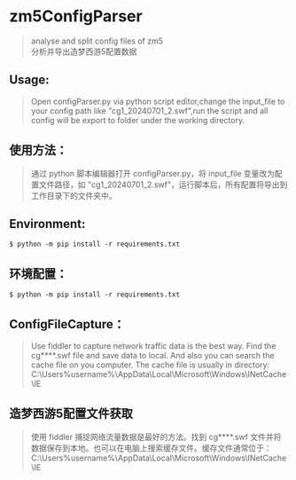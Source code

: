 # zm5ConfigParser
>analyse and split config files of zm5  
分析并导出造梦西游5配置数据

## Usage:
> Open configParser.py via python script editor,change the input_file to your config path like "cg1_20240701_2.swf",run the script and all config will be export to folder under the working directory.


## 使用方法：
>通过 python 脚本编辑器打开 configParser.py，将 input_file 变量改为配置文件路径，如 "cg1_20240701_2.swf"，运行脚本后，所有配置将导出到工作目录下的文件夹中。

## Environment:  

```console
$ python -m pip install -r requirements.txt
```

## 环境配置：
```console
$ python -m pip install -r requirements.txt
```

## ConfigFileCapture：
> Use fiddler to capture network traffic data is the best way. Find the cg****.swf file and save data to local. And also you can search the cache file on you computer. The cache file is usually in directory:
C:\Users\%username%\AppData\Local\Microsoft\Windows\INetCache\IE

## 造梦西游5配置文件获取
> 使用 fiddler 捕捉网络流量数据是最好的方法。找到 cg****.swf 文件并将数据保存到本地。也可以在电脑上搜索缓存文件。缓存文件通常位于：C:\Users\%username%\AppData\Local\Microsoft\Windows\INetCache\IE
